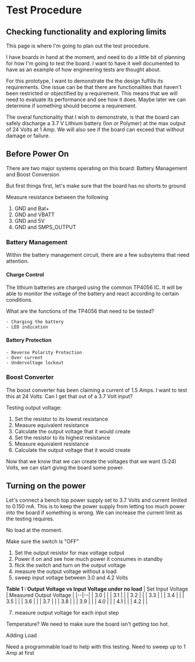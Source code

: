 # Test Procedure
## Checking functionality and exploring limits

This page is where I'm going to plan out the test procedure.

I have boards in hand at the moment, and need to do a little bit of planning for how I'm going to test the board. I want to have it well documented to have as an example of how engineering tests are thought about. 

For this prototype, I want to demonstrate the the design fulfills its requirements. One issue can be that there are functionalities that haven't been restricted or objectified by a requirement. This means that we will need to evaluate its performance and see how it does. Maybe later we can determine if something should become a requirement.

The overal functionality that I wish to demonstrate, is that the board can safely discharge a 3.7 V Lithium battery (Ion or Polymer) at the max output of 24 Volts at 1 Amp. We will also see if the board can exceed that without damage or failure. 

## Before Power On

There are two major systems operating on this board: Battery Management and Boost Conversion

But first things first, let's make sure that the board has no shorts to ground

Measure resistance between the following
1. GND and Bat+
2. GND and VBATT
3. GND and 5V
4. GND and SMPS_OUTPUT



### Battery Management

Within the battery management circuit, there are a few subsytems that need attention.

#### Charge Control

The lithium batteries are charged using the common TP4056 IC. It will be able to monitor the voltage of the battery and react according to certain conditions.

What are the functions of the TP4056 that need to be tested?

	- Charging the battery
	- LED indication
#### Battery Protection

	- Reverse Polarity Protection
	- Over current
	- Undervoltage lockout
 
### Boost Converter

The boost converter has been claiming a current of 1.5 Amps. I want to test this at 24 Volts. Can I get that out of a 3.7 Volt input?



Testing output voltage:
1. Set the resistor to its lowest resistance
2. Measure equivalent resistance
3. Calculate the output voltage that it would create
4. Set the resistor to its highest resistance
5. Measure equivalent resistance
6. Calculate the output voltage that it would create



Now that we know that we can create the voltages that we want (5:24) Volts, we can start giving the board some power.

## Turning on the power

Let's connect a bench top power supply set to 3.7 Volts and current limited to 0.150 mA. This is to keep the power supply from letting too much power into the board if something is wrong. We can increase the current limit as the testing requires. 

No load at the moment. 

Make sure the switch is "OFF"

1. Set the output resistor for max voltage output
2. Power it on and see how much power it consumes in standby
3. flick the switch and turn on the output voltage
4. measure the output voltage without a load
5. sweep input voltage between 3.0 and 4.2 Volts

**Table 1 : Output Voltage vs Input Voltage under no load**
| Set Input Voltage | Measured Output Voltage |
|--|--|
| 3.0 |  |
| 3.1 |  |
| 3.2 |  |
| 3.3 |  |
| 3.4 |  |
| 3.5 |  |
| 3.6 |  |
| 3.7 |  |
| 3.8 |  |
| 3.9 |  |
| 4.0 |  |
| 4.1 |  |
| 4.2 |  |

7. measure output voltage for each input step

Temperature? We need to make sure the board isn't getting too hot.

Adding Load

Need a programmable load to help with this testing. Need to sweep up to 1 Amp at first


